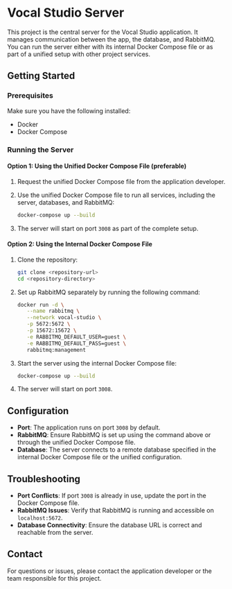 # Vocal Studio Server

This project is the central server for the Vocal Studio application. It manages communication between the app, the database, and RabbitMQ. You can run the server either with its internal Docker Compose file or as part of a unified setup with other project services.

## Getting Started

### Prerequisites

Make sure you have the following installed:
- Docker
- Docker Compose

### Running the Server

#### Option 1: Using the Unified Docker Compose File (preferable)

1. Request the unified Docker Compose file from the application developer.

2. Use the unified Docker Compose file to run all services, including the server, databases, and RabbitMQ:
   ```bash
   docker-compose up --build
   ```

3. The server will start on port `3008` as part of the complete setup.

#### Option 2: Using the Internal Docker Compose File

1. Clone the repository:
   ```bash
   git clone <repository-url>
   cd <repository-directory>
   ```

2. Set up RabbitMQ separately by running the following command:
   ```bash
   docker run -d \
      --name rabbitmq \
      --network vocal-studio \
      -p 5672:5672 \
      -p 15672:15672 \
      -e RABBITMQ_DEFAULT_USER=guest \
      -e RABBITMQ_DEFAULT_PASS=guest \
      rabbitmq:management
   ```

3. Start the server using the internal Docker Compose file:
   ```bash
   docker-compose up --build
   ```
4. The server will start on port `3008`.

## Configuration

- **Port**: The application runs on port `3008` by default.
- **RabbitMQ**: Ensure RabbitMQ is set up using the command above or through the unified Docker Compose file.
- **Database**: The server connects to a remote database specified in the internal Docker Compose file or the unified configuration.

## Troubleshooting

- **Port Conflicts**: If port `3008` is already in use, update the port in the Docker Compose file.
- **RabbitMQ Issues**: Verify that RabbitMQ is running and accessible on `localhost:5672`.
- **Database Connectivity**: Ensure the database URL is correct and reachable from the server.

## Contact
For questions or issues, please contact the application developer or the team responsible for this project.
